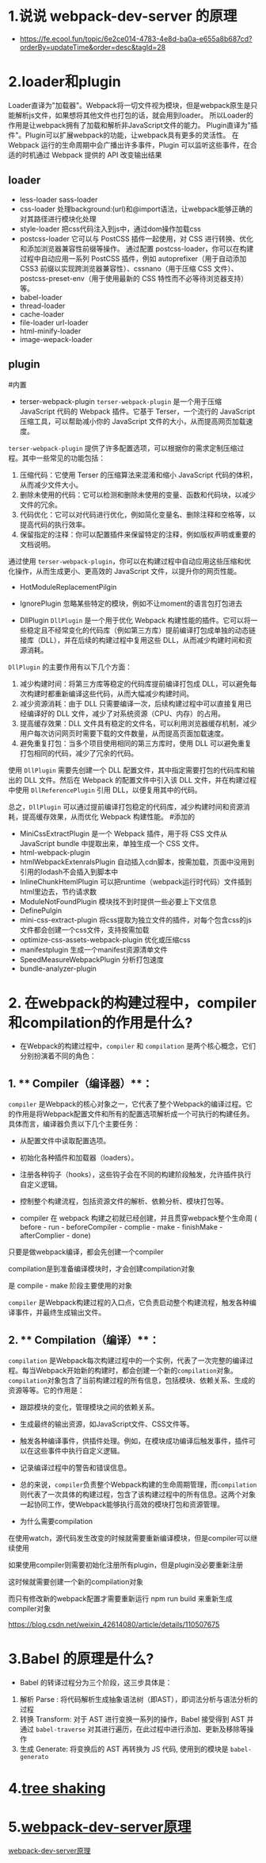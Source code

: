 # 1.说说 webpack-dev-server 的原理
- https://fe.ecool.fun/topic/6e2ce014-4783-4e8d-ba0a-e655a8b687cd?orderBy=updateTime&order=desc&tagId=28

# 2.loader和plugin
Loader直译为"加载器"。Webpack将一切文件视为模块，但是webpack原生是只能解析js文件，如果想将其他文件也打包的话，就会用到loader。 所以Loader的作用是让webpack拥有了加载和解析非JavaScript文件的能力。
Plugin直译为"插件"。Plugin可以扩展webpack的功能，让webpack具有更多的灵活性。 在 Webpack 运行的生命周期中会广播出许多事件，Plugin 可以监听这些事件，在合适的时机通过 Webpack 提供的 API 改变输出结果
## loader
- less-loader sass-loader
- css-loader 处理background:(url)和@import语法，让webpack能够正确的对其路径进行模块化处理
- style-loader 把css代码注入到js中，通过dom操作加载css
- postcss-loader 它可以与 PostCSS 插件一起使用，对 CSS 进行转换、优化和添加浏览器兼容性前缀等操作。
通过配置 postcss-loader，你可以在构建过程中自动应用一系列 PostCSS 插件，例如 autoprefixer（用于自动添加 CSS3 前缀以实现跨浏览器兼容性）、cssnano（用于压缩 CSS 文件）、postcss-preset-env（用于使用最新的 CSS 特性而不必等待浏览器支持）等。
- babel-loader
- thread-loader
- cache-loader
- file-loader url-loader
- html-minify-loader
- image-wepack-loader

## plugin

#内置

- terser-webpack-plugin
`terser-webpack-plugin` 是一个用于压缩 JavaScript 代码的 Webpack 插件。它基于 Terser，一个流行的 JavaScript 压缩工具，可以帮助减小你的 JavaScript 文件的大小，从而提高网页加载速度。

`terser-webpack-plugin` 提供了许多配置选项，可以根据你的需求定制压缩过程。其中一些常见的功能包括：

1. 压缩代码：它使用 Terser 的压缩算法来混淆和缩小 JavaScript 代码的体积，从而减少文件大小。
2. 删除未使用的代码：它可以检测和删除未使用的变量、函数和代码块，以减少文件的冗余。
3. 代码优化：它可以对代码进行优化，例如简化变量名、删除注释和空格等，以提高代码的执行效率。
4. 保留指定的注释：你可以配置插件来保留特定的注释，例如版权声明或重要的文档说明。

通过使用 `terser-webpack-plugin`，你可以在构建过程中自动应用这些压缩和优化操作，从而生成更小、更高效的 JavaScript 文件，以提升你的网页性能。

- HotModuleReplacementPilgin
- IgnorePlugin 忽略某些特定的模块，例如不让moment的语言包打包进去

- DllPlugin
`DllPlugin` 是一个用于优化 Webpack 构建性能的插件。它可以将一些稳定且不经常变化的代码库（例如第三方库）提前编译打包成单独的动态链接库（DLL），并在后续的构建过程中复用这些 DLL，从而减少构建时间和资源消耗。

`DllPlugin` 的主要作用有以下几个方面：

1. 减少构建时间：将第三方库等稳定的代码库提前编译打包成 DLL，可以避免每次构建时都重新编译这些代码，从而大幅减少构建时间。
2. 减少资源消耗：由于 DLL 只需要编译一次，后续构建过程中可以直接复用已经编译好的 DLL 文件，减少了对系统资源（CPU、内存）的占用。
3. 提高缓存效果：DLL 文件具有稳定的文件名，可以利用浏览器缓存机制，减少用户每次访问网页时需要下载的文件数量，从而提高页面加载速度。
4. 避免重复打包：当多个项目使用相同的第三方库时，使用 DLL 可以避免重复打包相同的代码，减少了冗余的代码。

使用 `DllPlugin` 需要先创建一个 DLL 配置文件，其中指定需要打包的代码库和输出的 DLL 文件。然后在 Webpack 的配置文件中引入该 DLL 文件，并在构建过程中使用 `DllReferencePlugin` 引用 DLL，以便复用其中的代码。

总之，`DllPlugin` 可以通过提前编译打包稳定的代码库，减少构建时间和资源消耗，提高缓存效果，从而优化 Webpack 构建性能。
#添加的

- MiniCssExtractPlugin 是一个 Webpack 插件，用于将 CSS 文件从 JavaScript bundle 中提取出来，单独生成一个 CSS 文件。
- html-webpack-plugin
- htmlWebpackExtenralsPlugin 自动插入cdn脚本，按需加载，页面中没用到引用的lodash不会插入到脚本中
- InlineChunkHtemlPlugin 可以把runtime（webpack运行时代码）文件插到html里边去，节约请求数
- ModuleNotFoundPlugin 模块找不到时提供一些必要上下文信息
- DefinePulgin
- mini-css-extract-plugin 将css提取为独立文件的插件，对每个包含css的js文件都会创建一个css文件，支持按需加载
- optimize-css-assets-webpack-plugin 优化或压缩css
- manifestplugin 生成一个manifest资源清单文件
- SpeedMeasureWebpackPlugin 分析打包速度
- bundle-analyzer-plugin
# 2. 在webpack的构建过程中，compiler和compilation的作用是什么?
- 在Webpack的构建过程中，`compiler` 和 `compilation` 是两个核心概念，它们分别扮演着不同的角色：

## 1. ** Compiler（编译器）**：
`compiler` 是Webpack的核心对象之一，它代表了整个Webpack的编译过程。它的作用是将Webpack配置文件和所有的配置选项解析成一个可执行的构建任务。具体而言，编译器负责以下几个主要任务：

- 从配置文件中读取配置选项。
- 初始化各种插件和加载器（loaders）。
- 注册各种钩子（hooks），这些钩子会在不同的构建阶段触发，允许插件执行自定义逻辑。
- 控制整个构建流程，包括资源文件的解析、依赖分析、模块打包等。

- compiler 在 webpack 构建之初就已经创建，并且贯穿webpack整个生命周 ( before - run - beforeCompiler - complie - make - finishMake - afterComplier - done)

只要是做webpack编译，都会先创建一个compiler

compilation是到准备编译模块时，才会创建compilation对象

是 compile - make 阶段主要使用的对象


`compiler` 是Webpack构建过程的入口点，它负责启动整个构建流程，触发各种编译事件，并最终生成输出文件。

## 2. ** Compilation（编译）**：
`compilation` 是Webpack每次构建过程中的一个实例，代表了一次完整的编译过程。每当Webpack开始新的构建时，都会创建一个新的`compilation`对象。`compilation`对象包含了当前构建过程的所有信息，包括模块、依赖关系、生成的资源等等。它的作用是：

- 跟踪模块的变化，管理模块之间的依赖关系。
- 生成最终的输出资源，如JavaScript文件、CSS文件等。
- 触发各种编译事件，供插件处理。例如，在模块成功编译后触发事件，插件可以在这些事件中执行自定义逻辑。
- 记录编译过程中的警告和错误信息。

- 总的来说，`compiler`负责整个Webpack构建的生命周期管理，而`compilation`则代表了一次具体的构建过程，包含了该构建过程中的所有信息。这两个对象一起协同工作，使Webpack能够执行高效的模块打包和资源管理。

- 为什么需要compilation

在使用watch，源代码发生改变的时候就需要重新编译模块，但是compiler可以继续使用

如果使用compiler则需要初始化注册所有plugin，但是plugin没必要重新注册

这时候就需要创建一个新的compilation对象

而只有修改新的webpack配置才需要重新运行 npm run build 来重新生成 compiler对象

https://blog.csdn.net/weixin_42614080/article/details/110507675

# 3.Babel 的原理是什么?

- Babel 的转译过程分为三个阶段，这三步具体是：
1. 解析 Parse : 将代码解析生成抽象语法树（即AST），即词法分析与语法分析的过程
2. 转换 Transform: 对于 AST 进行变换一系列的操作，Babel 接受得到 AST 并通过 `babel-traverse` 对其进行遍历，在此过程中进行添加、更新及移除等操作
3. 生成 Generate: 将变换后的 AST 再转换为 JS 代码, 使用到的模块是 `babel-generato`

# 4.[tree shaking](https://juejin.cn/post/6993275177647751182)

# 5.[webpack-dev-server原理](https://www.cnblogs.com/longlongdan/p/12391740.html)
[webpack-dev-server原理](https://blog.csdn.net/weixin_42614080/article/details/110507675)